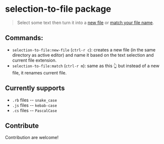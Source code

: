 # selection-to-file package

> Select some text then turn it into a [new file](https://twitter.com/mvalipour/status/886309170080874497) or [match your file name](https://twitter.com/mvalipour/status/889068473707528192).

## Commands:

- `selection-to-file:new-file` (`ctrl-r c`): creates a new file (in the same directory as active editor) and name it based on the text selection and current file extension.
- `selection-to-file:match` (`ctrl-r m`): same as this 👆 but instead of a new file, it renames current file.

## Currently supports

- `.rb` files -- `snake_case`
- `.js` files -- `kebab-case`
- `.cs` files -- `PascalCase`

## Contribute

Contribution are welcome!
